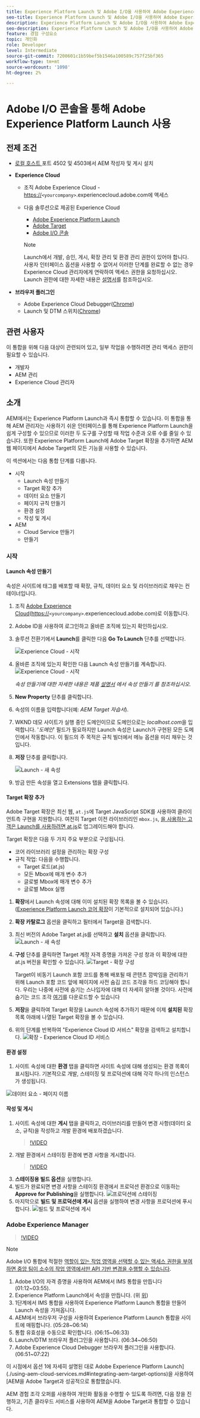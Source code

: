 ```yaml
---
title: Experience Platform Launch 및 Adobe I/O을 사용하여 Adobe Experience Manager과 Adobe Target 통합
seo-title: Experience Platform Launch 및 Adobe I/O을 사용하여 Adobe Experience Manager과 Adobe Target 통합
description: Experience Platform Launch 및 Adobe I/O을 사용하여 Adobe Experience Manager을 Adobe Target과 통합하는 방법을 단계별로 안내합니다
seo-description: Experience Platform Launch 및 Adobe I/O을 사용하여 Adobe Experience Manager을 Adobe Target과 통합하는 방법을 단계별로 안내합니다
feature: 경험 구성요소
topic: 개인화
role: Developer
level: Intermediate
source-git-commit: 7200601c1b59bef5b1546a100589c757f25bf365
workflow-type: tm+mt
source-wordcount: '1098'
ht-degree: 2%

---
```



# Adobe I/O 콘솔을 통해 Adobe Experience Platform Launch 사용

## 전제 조건

* [로컬 호스트 ](./implementation.md#set-up-aem) 포트 4502 및 4503에서 AEM 작성자 및 게시 설치
* **Experience Cloud**
   * 조직 Adobe Experience Cloud - <https://>`<yourcompany>`.experiencecloud.adobe.com에 액세스
   * 다음 솔루션으로 제공된 Experience Cloud
      * [Adobe Experience Platform Launch](https://experiencecloud.adobe.com)
      * [Adobe Target](https://experiencecloud.adobe.com)
      * [Adobe I/O 콘솔](https://console.adobe.io)

      >[!NOTE]
      >Launch에서 개발, 승인, 게시, 확장 관리 및 환경 관리 권한이 있어야 합니다. 사용자 인터페이스 옵션을 사용할 수 없어서 이러한 단계를 완료할 수 없는 경우 Experience Cloud 관리자에게 연락하여 액세스 권한을 요청하십시오. Launch 권한에 대한 자세한 내용은 [ 설명서](https://docs.adobelaunch.com/administration/user-permissions)를 참조하십시오.


* **브라우저 플러그인**
   * Adobe Experience Cloud Debugger([Chrome](https://chrome.google.com/webstore/detail/adobe-experience-cloud-de/ocdmogmohccmeicdhlhhgepeaijenapj))
   * Launch 및 DTM 스위치([Chrome](https://chrome.google.com/webstore/detail/launch-and-dtm-switch/nlgdemkdapolikbjimjajpmonpbpmipk))

## 관련 사용자

이 통합을 위해 다음 대상이 관련되어 있고, 일부 작업을 수행하려면 관리 액세스 권한이 필요할 수 있습니다.

* 개발자
* AEM 관리
* Experience Cloud 관리자

## 소개

AEM에서는 Experience Platform Launch과 즉시 통합할 수 있습니다. 이 통합을 통해 AEM 관리자는 사용하기 쉬운 인터페이스를 통해 Experience Platform Launch을 쉽게 구성할 수 있으므로 이러한 두 도구를 구성할 때 작업 수준과 오류 수를 줄일 수 있습니다. 또한 Experience Platform Launch에 Adobe Target 확장을 추가하면 AEM 웹 페이지에서 Adobe Target의 모든 기능을 사용할 수 있습니다.

이 섹션에서는 다음 통합 단계를 다룹니다.

* 시작
   * Launch 속성 만들기
   * Target 확장 추가
   * 데이터 요소 만들기
   * 페이지 규칙 만들기
   * 환경 설정
   * 작성 및 게시
* AEM
   * Cloud Service 만들기
   * 만들기

### 시작

#### Launch 속성 만들기

속성은 사이트에 태그를 배포할 때 확장, 규칙, 데이터 요소 및 라이브러리로 채우는 컨테이너입니다.

1. 조직 [Adobe Experience Cloud](https://experiencecloud.adobe.com/)(<https://>`<yourcompany>`.experiencecloud.adobe.com)로 이동합니다.
2. Adobe ID을 사용하여 로그인하고 올바른 조직에 있는지 확인하십시오.
3. 솔루션 전환기에서 **Launch**&#x200B;를 클릭한 다음 **Go To Launch** 단추를 선택합니다.

   ![Experience Cloud - 시작](assets/using-launch-adobe-io/exc-cloud-launch.png)

4. 올바른 조직에 있는지 확인한 다음 Launch 속성 만들기를 계속합니다.
   ![Experience Cloud - 시작](assets/using-launch-adobe-io/launch-create-property.png)

   *속성 만들기에 대한 자세한 내용은 제품  [설명서](https://docs.adobelaunch.com/administration/companies-and-properties#create-a-property) 에서 속성 만들기 를 참조하십시오.*
5. **New Property** 단추를 클릭합니다.
6. 속성의 이름을 입력합니다(예: *AEM Target 자습서*).
7. WKND 데모 사이트가 실행 중인 도메인이므로 도메인으로는 *localhost.com*&#x200B;을 입력합니다. &#39;*도메인*&#39; 필드가 필요하지만 Launch 속성은 Launch가 구현된 모든 도메인에서 작동합니다. 이 필드의 주 목적은 규칙 빌더에서 메뉴 옵션을 미리 채우는 것입니다.
8. **저장** 단추를 클릭합니다.

   ![Launch - 새 속성](assets/using-launch-adobe-io/exc-launch-property.png)

9. 방금 만든 속성을 열고 Extensions 탭을 클릭합니다.

#### Target 확장 추가

Adobe Target 확장은 최신 웹, `at.js`에 Target JavaScript SDK를 사용하여 클라이언트측 구현을 지원합니다. 여전히 Target 이전 라이브러리인 `mbox.js`, [을 사용하는 고객은 Launch를 사용하려면 at.js](https://experienceleague.adobe.com/docs/target/using/implement-target/client-side/at-js-implementation/upgrading-from-atjs-1x-to-atjs-20.html)로 업그레이드해야 합니다.

Target 확장은 다음 두 가지 주요 부분으로 구성됩니다.

* 코어 라이브러리 설정을 관리하는 확장 구성
* 규칙 작업: 다음을 수행합니다.
   * Target 로드(at.js)
   * 모든 Mbox에 매개 변수 추가
   * 글로벌 Mbox에 매개 변수 추가
   * 글로벌 Mbox 실행

1. **확장**&#x200B;에서 Launch 속성에 대해 이미 설치된 확장 목록을 볼 수 있습니다. ([Experience Platform Launch 코어 확장](https://exchange.adobe.com/experiencecloud.details.100223.adobe-launch-core-extension.html)이 기본적으로 설치되어 있습니다.)
2. **확장 카탈로그** 옵션을 클릭하고 필터에서 Target을 검색합니다.
3. 최신 버전의 Adobe Target at.js를 선택하고 **설치** 옵션을 클릭합니다.
   ![Launch - 새 속성](assets/using-launch-adobe-io/launch-target-extension.png)

4. **구성** 단추를 클릭하면 Target 계정 자격 증명을 가져온 구성 창과 이 확장에 대한 at.js 버전을 확인할 수 있습니다.
   ![Target - 확장 구성](assets/using-launch-adobe-io/launch-target-extension-2.png)

   Target이 비동기 Launch 포함 코드를 통해 배포될 때 콘텐츠 깜박임을 관리하기 위해 Launch 포함 코드 앞에 페이지에 사전 숨김 코드 조각을 하드 코딩해야 합니다. 우리는 나중에 사전에 숨기는 스나입자에 대해 더 자세히 알아볼 것이다. 사전에 숨기는 코드 조각 [여기](assets/using-launch-adobe-io/prehiding.js)를 다운로드할 수 있습니다

5. **저장**&#x200B;을 클릭하여 Target 확장을 Launch 속성에 추가하기 때문에 이제 **설치된** 확장 목록 아래에 나열된 Target 확장을 볼 수 있습니다.

6. 위의 단계를 반복하여 &quot;Experience Cloud ID 서비스&quot; 확장을 검색하고 설치합니다.
   ![확장 - Experience Cloud ID 서비스](assets/using-launch-adobe-io/launch-extension-experience-cloud.png)

#### 환경 설정

1. 사이트 속성에 대한 **환경** 탭을 클릭하면 사이트 속성에 대해 생성되는 환경 목록이 표시됩니다. 기본적으로 개발, 스테이징 및 프로덕션에 대해 각각 하나의 인스턴스가 생성됩니다.

![데이터 요소 - 페이지 이름](assets/using-launch-adobe-io/launch-environment-setup.png)

#### 작성 및 게시

1. 사이트 속성에 대한 **게시** 탭을 클릭하고, 라이브러리를 만들어 변경 사항(데이터 요소, 규칙)을 작성하고 개발 환경에 배포하겠습니다.
   >[!VIDEO](https://video.tv.adobe.com/v/28412?quality=12&learn=on)
2. 개발 환경에서 스테이징 환경에 변경 사항을 게시합니다.
   >[!VIDEO](https://video.tv.adobe.com/v/28419?quality=12&learn=on)
3. **스테이징용 빌드 옵션**&#x200B;을 실행합니다.
4. 빌드가 완료되면 변경 사항을 스테이징 환경에서 프로덕션 환경으로 이동하는 **Approve for Publishing**을 실행합니다.
   ![프로덕션에 스테이징](assets/using-launch-adobe-io/build-staging.png)
5. 마지막으로 **빌드 및 프로덕션에 게시** 옵션을 실행하여 변경 사항을 프로덕션에 푸시합니다.
   ![빌드 및 프로덕션에 게시](assets/using-launch-adobe-io/build-and-publish.png)

### Adobe Experience Manager

>[!VIDEO](https://video.tv.adobe.com/v/28416?quality=12&learn=on)

>[!NOTE]
>
> Adobe I/O 통합에 적절한 [역할이 있는 작업 영역을 선택할 수 있는 액세스 권한을 부여하면 중앙 팀이 소수의 작업 영역에서만 API 기반 변경을 수행할 수 있습니다](https://experienceleague.adobe.com/docs/target/using/administer/manage-users/enterprise/configure-adobe-io-integration.html).

1. Adobe I/O의 자격 증명을 사용하여 AEM에서 IMS 통합을 만듭니다(01:12~03:55).
2. Experience Platform Launch에서 속성을 만듭니다. (위 [위](#create-launch-property))
3. 1단계에서 IMS 통합을 사용하여 Experience Platform Launch 통합을 만들어 Launch 속성을 가져옵니다.
4. AEM에서 브라우저 구성을 사용하여 Experience Platform Launch 통합을 사이트에 매핑합니다. (05:28~06:14)
5. 통합 유효성을 수동으로 확인합니다. (06:15~06:33)
6. Launch/DTM 브라우저 플러그인을 사용합니다. (06:34~06:50)
7. Adobe Experience Cloud Debugger 브라우저 플러그인을 사용합니다. (06:51~07:22)

이 시점에서 옵션 1에 자세히 설명된 대로 Adobe Experience Platform Launch](./using-aem-cloud-services.md#integrating-aem-target-options)을 사용하여 [AEM을 Adobe Target과 성공적으로 통합했습니다.

AEM 경험 조각 오퍼를 사용하여 개인화 활동을 수행할 수 있도록 하려면, 다음 장을 진행하고, 기존 클라우드 서비스를 사용하여 AEM을 Adobe Target과 통합할 수 있습니다.
